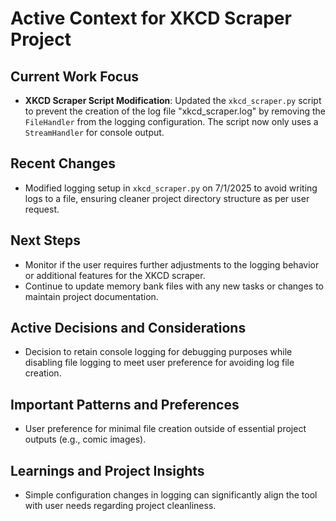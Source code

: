 # Active Context for XKCD Scraper Project

## Current Work Focus

- **XKCD Scraper Script Modification**: Updated the `xkcd_scraper.py` script to prevent the creation of the log file
  "xkcd_scraper.log" by removing the `FileHandler` from the logging configuration. The script now only uses a
  `StreamHandler` for console output.

## Recent Changes

- Modified logging setup in `xkcd_scraper.py` on 7/1/2025 to avoid writing logs to a file, ensuring cleaner project
  directory structure as per user request.

## Next Steps

- Monitor if the user requires further adjustments to the logging behavior or additional features for the XKCD scraper.
- Continue to update memory bank files with any new tasks or changes to maintain project documentation.

## Active Decisions and Considerations

- Decision to retain console logging for debugging purposes while disabling file logging to meet user preference for
  avoiding log file creation.

## Important Patterns and Preferences

- User preference for minimal file creation outside of essential project outputs (e.g., comic images).

## Learnings and Project Insights

- Simple configuration changes in logging can significantly align the tool with user needs regarding project
  cleanliness.
